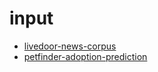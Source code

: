 # input

- [livedoor-news-corpus](https://www.rondhuit.com/download.html)
- [petfinder-adoption-prediction](https://www.kaggle.com/c/petfinder-adoption-prediction)
